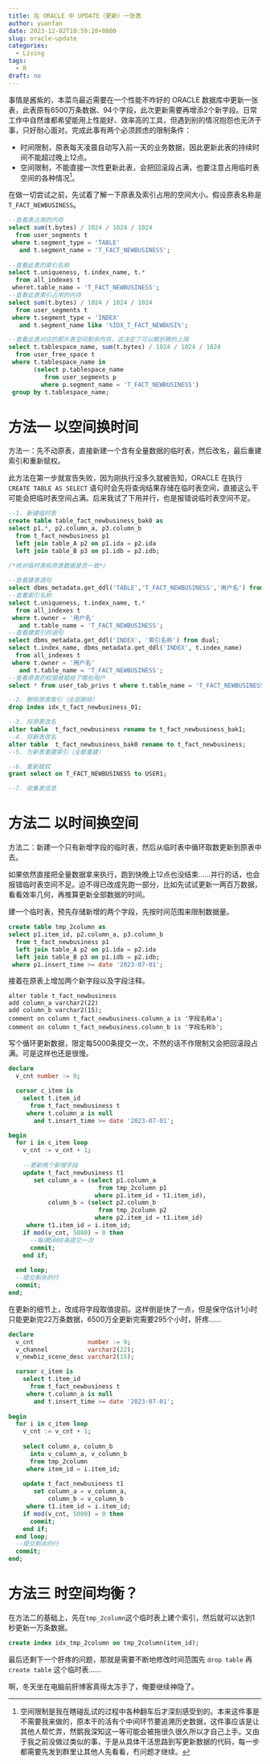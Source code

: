```yaml
---
title: 在 ORACLE 中 UPDATE（更新）一张表
author: yuanfan
date: 2023-12-02T10:59:28+0800
slug: oracle-update
categories:
  - Living
tags:
  - R
draft: no
---
```


<!--more-->

事情是酱紫的，本菜鸟最近需要在一个性能不咋好的 ORACLE 数据库中更新一张表，此表原有6500万条数据、94个字段，此次更新需要再增添2个新字段。日常工作中自然谁都希望能用上性能好、效率高的工具，但遇到别的情况抱怨也无济于事，只好耐心面对。完成此事有两个必须顾虑的限制条件：

+ 时间限制，原表每天凌晨自动写入前一天的业务数据，因此更新此表的持续时间不能超过晚上12点。
+ 空间限制，不能直接一次性更新此表，会把回滚段占满，也要注意占用临时表空间的各种情况[^1]。

[^1]:空间限制是我在瞎碰乱试的过程中各种翻车后才深刻感受到的。本来这件事是不需要我来做的，原本干的活有个中间环节要追溯历史数据，这件事应该是让其他人帮忙弄，然鹅我深知这一等可能会被拖很久很久所以才自己上手。又由于我之前没做过类似的事，于是从具体干活思路到写更新数据的代码，每一步都需要先发到群里让其他人先看看，冇问题才继续。

在做一切尝试之前，先试着了解一下原表及索引占用的空间大小。假设原表名称是`T_FACT_NEWBUSINESS`。

```sql
--查看表占用的内存
select sum(t.bytes) / 1024 / 1024 / 1024
  from user_segments t
 where t.segment_type = 'TABLE'
   and t.segment_name = 'T_FACT_NEWBUSINESS';
   
--查看此表的索引名称
select t.uniqueness, t.index_name, t.*
  from all_indexes t
 wheret.table_name = 'T_FACT_NEWBUSINESS';
--查看此表索引占用的内存
select sum(t.bytes) / 1024 / 1024 / 1024
  from user_segments t
 where t.segment_type = 'INDEX'
   and t.segment_name like '%IDX_T_FACT_NEWBUSI%';

--查看此表对应的那片表空间剩余内存，这决定了可以瞎折腾的上限   
select t.tablespace_name, sum(t.bytes) / 1024 / 1024 / 1024
  from user_free_space t
 where t.tablespace_name in
       (select p.tablespace_name
          from user_segments p
         where p.segment_name = 'T_FACT_NEWBUSINESS')
 group by t.tablespace_name;   
```

# 方法一 以空间换时间

方法一：先不动原表，直接新建一个含有全量数据的临时表，然后改名，最后重建索引和重新赋权。

此方法在第一步就宣告失败，因为刚执行没多久就被告知，ORACLE 在执行 `CREATE TABLE AS SELECT` 语句时会先将查询结果存储在临时表空间，直接这么干可能会把临时表空间占满。后来我试了下用并行，也是报错说临时表空间不足。

```sql
--1. 新建临时表
create table table_fact_newbusiness_bak0 as 
select p1.*, p2.column_a, p3.column_b
  from t_fact_newbusiness p1
  left join table_A p2 on p1.ida = p2.ida
  left join table_B p3 on p1.idb = p2.idb;
  
/*核对临时表和原表数据是否一致*/

--查看建表语句
select dbms_metadata.get_ddl('TABLE','T_FACT_NEWBUSINESS','用户名') from dual;
--查看索引名称
select t.uniqueness, t.index_name, t.*
  from all_indexes t
 where t.owner = '用户名'
   and t.table_name = 'T_FACT_NEWBUSINESS';
--查看建索引的语句
select dbms_metadata.get_ddl('INDEX', '索引名称') from dual;
select t.index_name, dbms_metadata.get_ddl('INDEX', t.index_name)
  from all_indexes t
 where t.owner = '用户名'
   and t.table_name = 'T_FACT_NEWBUSINESS';
--查看原表的权限被赋给了哪些用户
select * from user_tab_privs t where t.table_name = 'T_FACT_NEWBUSINESS';

--2. 删除原表索引（全部删除）
drop index idx_t_fact_newbusiness_01;

--3. 将原表改名
alter table  t_fact_newbusiness rename to t_fact_newbusiness_bak1;
--4. 将新表改名
alter table  t_fact_newbusiness_bak0 rename to t_fact_newbusiness;
--5. 为新表重建索引（全都重建）

--6. 重新赋权
grant select on T_FACT_NEWBUSINESS to USER1;

--7. 收集表信息
```

# 方法二 以时间换空间

方法二：新建一个只有新增字段的临时表，然后从临时表中循环取数更新到原表中去。

如果依然直接把全量数据拿来执行，跑到快晚上12点也没结束……并行的话，也会报错临时表空间不足。迫不得已改成先跑一部分，比如先试试更新一两百万数据，看看效率几何，再推算更新全部数据的时间。

建一个临时表，预先存储新增的两个字段，先按时间范围来限制数据量。

```sql
create table tmp_2column as 
select p1.item_id, p2.column_a, p3.column_b
  from t_fact_newbusiness p1
  left join table_A p2 on p1.ida = p2.ida
  left join table_B p3 on p1.idb = p2.idb;
 where p1.insert_time >= date '2023-07-01';
```

接着在原表上增加两个新字段以及字段注释。

```{sql}
alter table t_fact_newbusiness
add column_a varchar2(22)
add column_b varchar2(15);
comment on column t_fact_newbusiness.column_a is '字段名称a';
comment on column t_fact_newbusiness.column_b is '字段名称b';
```

写个循环更新数据，限定每5000条提交一次，不然的话不作限制又会把回滚段占满。可是这样也还是很慢。

```sql
declare
  v_cnt number := 0;

  cursor c_item is
    select t.item_id
      from t_fact_newbusiness t
     where t.column_a is null
       and t.insert_time >= date '2023-07-01';

begin
  for i in c_item loop
    v_cnt := v_cnt + 1;
  
    --更新两个新增字段
    update t_fact_newbusiness t1
       set column_a = (select p1.column_a
                         from tmp_2column p1
                        where p1.item_id = t1.item_id),
           column_b = (select p2.column_b
                         from tmp_2column p2
                        where p2.item_id = t1.item_id)
     where t1.item_id = i.item_id;
    if mod(v_cnt, 5000) = 0 then
      --每满5000条提交一次
      commit;
    end if;
  
  end loop;
  --提交剩余的行
  commit;
end;
```

在更新的细节上，改成将字段取值提前。这样倒是快了一点，但是保守估计1小时只能更新完22万条数据，6500万全更新完需要295个小时，肝疼……

```sql
declare
  v_cnt               number := 0;
  v_channel           varchar2(22);
  v_newbiz_scene_desc varchar2(15);

  cursor c_item is
    select t.item_id
      from t_fact_newbusiness t
     where t.column_a is null
       and t.insert_time >= date '2023-07-01';
       
begin
  for i in c_item loop
    v_cnt := v_cnt + 1;
  
    select column_a, column_b
      into v_column_a, v_column_b
      from tmp_2column
     where item_id = i.item_id;
  
    update t_fact_newbusiness t1
       set column_a = v_column_a,
           column_b = v_column_b
     where t1.item_id = i.item_id;
    if mod(v_cnt, 5000) = 0 then
      commit;
    end if;
  end loop;
  --提交剩余的行
  commit;
end;
```

# 方法三 时空间均衡？

在方法二的基础上，先在`tmp_2column`这个临时表上建个索引，然后就可以达到1秒更新一万条数据。

```sql
create index idx_tmp_2column on tmp_2column(item_id);
```

最后还剩下一个肝疼的问题，那就是需要不断地修改时间范围先 `drop table` 再 `create table` 这个临时表……

啊，冬天坐在电脑前肝博客真得太冻手了，俺要继续神隐了。
